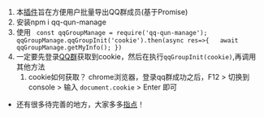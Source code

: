 1. 本[插件](https://gitee.com/peacake/qq-qun-manage)旨在方便用户批量导出QQ群成员(基于Promise)
2. 安装npm i qq-qun-manage
3. 使用 
        ``` 
        const qqGroupManage = require('qq-qun-manage');
            qqGroupManage.qqGroupInit('cookie').then(async res=>{  
            await qqGroupManage.getMyInfo();
        }) 
        ```
4. 一定要先登录[QQ群](https://qun.qq.com/)获取到cookie，然后在执行`qqGroupInit(cookie)`,再调用其他方法
    1. cookie如何获取？
        chrome浏览器，登录qq群成功之后，F12 > 切换到console > 输入 `document.cookie` > Enter 即可


* 还有很多待完善的地方，大家多多[指点](https://gitee.com/peacake/qq-qun-manage/issues)！